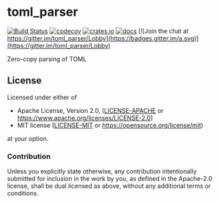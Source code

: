 # toml_parser

[![Build Status](https://github.com/toml-rs/toml/actions/workflows/ci.yml/badge.svg)](https://github.com/toml-rs/toml/actions)
[![codecov](https://codecov.io/gh/toml-rs/toml/branch/master/graph/badge.svg)](https://codecov.io/gh/toml-rs/toml)
[![crates.io](https://img.shields.io/crates/v/toml_parser.svg)](https://crates.io/crates/toml_parser)
[![docs](https://docs.rs/toml_parser/badge.svg)](https://docs.rs/toml_parser)
[![Join the chat at https://gitter.im/toml_parser/Lobby](https://badges.gitter.im/a.svg)](https://gitter.im/toml_parser/Lobby)


Zero-copy parsing of TOML

## License

Licensed under either of

* Apache License, Version 2.0, ([LICENSE-APACHE](LICENSE-APACHE) or <https://www.apache.org/licenses/LICENSE-2.0>)
* MIT license ([LICENSE-MIT](LICENSE-MIT) or <https://opensource.org/license/mit>)

at your option.

### Contribution

Unless you explicitly state otherwise, any contribution intentionally submitted for inclusion in the work by you, as defined in the Apache-2.0 license, shall be dual licensed as above, without any additional terms or conditions.
